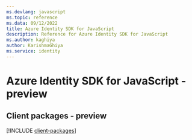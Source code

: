 ```yaml
---
ms.devlang: javascript
ms.topic: reference
ms.data: 09/12/2022
title: Azure Identity SDK for JavaScript
description: Reference for Azure Identity SDK for JavaScript
ms.author: kaghiya
author: KarishmaGhiya
ms.service: identity
---
```

# Azure Identity SDK for JavaScript - preview

## Client packages - preview
[!INCLUDE [client-packages](identity-client-index.md)]